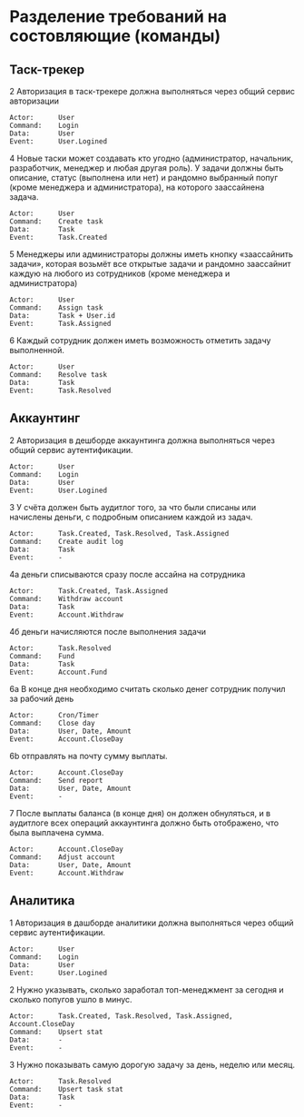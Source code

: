 # Разделение требований на состовляющие (команды)

## Таск-трекер
2 Авторизация в таск-трекере должна выполняться через общий сервис авторизации

    Actor:      User
    Command:    Login
    Data:       User
    Event:      User.Logined

4 Новые таски может создавать кто угодно (администратор, начальник, разработчик, менеджер и любая другая роль). У задачи должны быть описание, статус (выполнена или нет) и рандомно выбранный попуг (кроме менеджера и администратора), на которого заассайнена задача.

    Actor:      User
    Command:    Create task
    Data:       Task
    Event:      Task.Created

5 Менеджеры или администраторы должны иметь кнопку «заассайнить задачи», которая возьмёт все открытые задачи и рандомно заассайнит каждую на любого из сотрудников (кроме менеджера и администратора)

    Actor:      User
    Command:    Assign task
    Data:       Task + User.id
    Event:      Task.Assigned

6 Каждый сотрудник должен иметь возможность отметить задачу выполненной.

    Actor:      User
    Command:    Resolve task
    Data:       Task
    Event:      Task.Resolved


## Аккаунтинг
2 Авторизация в дешборде аккаунтинга должна выполняться через общий сервис аутентификации.

    Actor:      User
    Command:    Login
    Data:       User
    Event:      User.Logined

3 У счёта должен быть аудитлог того, за что были списаны или начислены деньги, с подробным описанием каждой из задач.

    Actor:      Task.Created, Task.Resolved, Task.Assigned
    Command:    Create audit log
    Data:       Task
    Event:      -

4a деньги списываются сразу после ассайна на сотрудника

    Actor:      Task.Created, Task.Assigned
    Command:    Withdraw account
    Data:       Task
    Event:      Account.Withdraw

4б деньги начисляются после выполнения задачи

    Actor:      Task.Resolved
    Command:    Fund
    Data:       Task
    Event:      Account.Fund

6a В конце дня необходимо считать сколько денег сотрудник получил за рабочий день

    Actor:      Cron/Timer
    Command:    Close day
    Data:       User, Date, Amount
    Event:      Account.CloseDay

6b отправлять на почту сумму выплаты.

    Actor:      Account.CloseDay
    Command:    Send report
    Data:       User, Date, Amount
    Event:      -

7 После выплаты баланса (в конце дня) он должен обнуляться, и в аудитлоге всех операций аккаунтинга должно быть отображено, что была выплачена сумма.

    Actor:      Account.CloseDay
    Command:    Adjust account
    Data:       User, Date, Amount
    Event:      Account.Withdraw


## Аналитика
1 Авторизация в дашборде аналитики должна выполняться через общий сервис аутентификации.

    Actor:      User
    Command:    Login
    Data:       User
    Event:      User.Logined

2 Нужно указывать, сколько заработал топ-менеджмент за сегодня и сколько попугов ушло в минус.

    Actor:      Task.Created, Task.Resolved, Task.Assigned, Account.CloseDay
    Command:    Upsert stat
    Data:       -
    Event:      -

3 Нужно показывать самую дорогую задачу за день, неделю или месяц.

    Actor:      Task.Resolved
    Command:    Upsert task stat
    Data:       Task
    Event:      -

